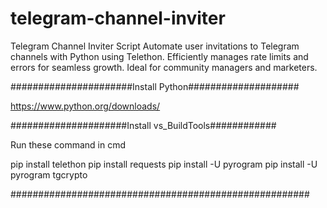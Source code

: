 # telegram-channel-inviter
Telegram Channel Inviter Script  Automate user invitations to Telegram channels with Python using Telethon. Efficiently manages rate limits and errors for seamless growth. Ideal for community managers and marketers.

######################Install Python####################

https://www.python.org/downloads/


#####################Install vs_BuildTools############

Run these command in cmd

pip install telethon
pip install requests
pip install -U pyrogram
pip install -U pyrogram tgcrypto


######################################################




